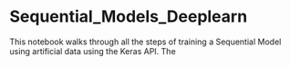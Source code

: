 # Sequential_Models_Deeplearn
This notebook walks through all the steps of training a Sequential Model using artificial data using the Keras API. The 
